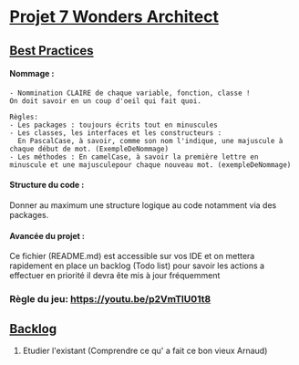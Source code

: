 # <u> Projet 7 Wonders Architect </u>

## <u> Best Practices </u>

#### Nommage :
    - Nommination CLAIRE de chaque variable, fonction, classe !
    On doit savoir en un coup d'oeil qui fait quoi.
    
    Règles:
    - Les packages : toujours écrits tout en minuscules
    - Les classes, les interfaces et les constructeurs :
      En PascalCase, à savoir, comme son nom l'indique, une majuscule à chaque début de mot. (ExempleDeNommage)
    - Les méthodes : En camelCase, à savoir la première lettre en minuscule et une majusculepour chaque nouveau mot. (exempleDeNommage)

#### Structure du code :

Donner au maximum une structure logique au code notamment via des packages.

#### Avancée du projet : 

Ce fichier (README.md) est accessible sur vos IDE et on mettera rapidement en place un backlog (Todo list)
pour savoir les actions a effectuer en priorité il devra ête mis à jour fréquemment

### Règle du jeu: https://youtu.be/p2VmTlU01t8

## <u> Backlog </u>

1) Etudier l'existant (Comprendre ce qu' a fait ce bon vieux Arnaud)